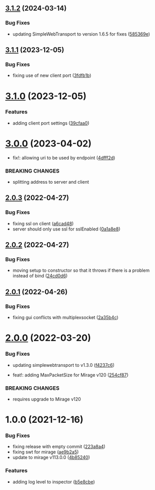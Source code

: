 ## [3.1.2](https://github.com/James-Frowen/SimpleWebSocket/compare/v3.1.1...v3.1.2) (2024-03-14)


### Bug Fixes

* updating SimpleWebTransport to version 1.6.5 for fixes ([585369e](https://github.com/James-Frowen/SimpleWebSocket/commit/585369ee1b23980a00617fc314b29b89dc039da3))

## [3.1.1](https://github.com/James-Frowen/SimpleWebSocket/compare/v3.1.0...v3.1.1) (2023-12-05)


### Bug Fixes

* fixing use of new client port ([3fdfb1b](https://github.com/James-Frowen/SimpleWebSocket/commit/3fdfb1b55c4bd702708b21b2f0e1315b0eec905a))

# [3.1.0](https://github.com/James-Frowen/SimpleWebSocket/compare/v3.0.0...v3.1.0) (2023-12-05)


### Features

* adding client port settings ([39cfaa0](https://github.com/James-Frowen/SimpleWebSocket/commit/39cfaa01c748a4b40138d532002f88501b41a074))

# [3.0.0](https://github.com/James-Frowen/SimpleWebSocket/compare/v2.0.3...v3.0.0) (2023-04-02)


* fix!: allowing uri to be used by endpoint ([4dfff2d](https://github.com/James-Frowen/SimpleWebSocket/commit/4dfff2d096f35c5293f75cdc10c4e5ecf895c925))


### BREAKING CHANGES

* splitting address to server and client

## [2.0.3](https://github.com/James-Frowen/SimpleWebSocket/compare/v2.0.2...v2.0.3) (2022-04-27)


### Bug Fixes

* fixing ssl on client ([a6cad48](https://github.com/James-Frowen/SimpleWebSocket/commit/a6cad489871173679b2336f1caddf598f9ed4a0d))
* server should only use ssl for sslEnabled ([0a1a8e8](https://github.com/James-Frowen/SimpleWebSocket/commit/0a1a8e85221fd9f1a30c45931907f46f93d7e997))

## [2.0.2](https://github.com/James-Frowen/SimpleWebSocket/compare/v2.0.1...v2.0.2) (2022-04-27)


### Bug Fixes

* moving setup to constructor so that it throws if there is a problem instead of bind ([24cd0d6](https://github.com/James-Frowen/SimpleWebSocket/commit/24cd0d6c0e2256ec8a68ee3f44d86085686d1d42))

## [2.0.1](https://github.com/James-Frowen/SimpleWebSocket/compare/v2.0.0...v2.0.1) (2022-04-26)


### Bug Fixes

* fixing gui conflicts with multiplexsocket ([2a35b4c](https://github.com/James-Frowen/SimpleWebSocket/commit/2a35b4c29eeedaba24f109162f2faa799aff95c8))

# [2.0.0](https://github.com/James-Frowen/SimpleWebSocket/compare/v1.0.0...v2.0.0) (2022-03-20)


### Bug Fixes

* updating simplewebtransport to v1.3.0 ([f4237c6](https://github.com/James-Frowen/SimpleWebSocket/commit/f4237c6f06bef47826daafc31fb32c840dbb1d0e))


* feat!: adding MaxPacketSize for Mirage v120 ([254cf87](https://github.com/James-Frowen/SimpleWebSocket/commit/254cf875c1e10a6de4d513bb4a97c3aa5f1b68a8))


### BREAKING CHANGES

* requires upgrade to Mirage v120

# 1.0.0 (2021-12-16)


### Bug Fixes

* fixing release with empty commit ([223a8a4](https://github.com/James-Frowen/SimpleWebSocket/commit/223a8a421ac518022e43e785448ff3164f40fac0))
* fixing swt for mirage ([ae9b2a5](https://github.com/James-Frowen/SimpleWebSocket/commit/ae9b2a5234be628035d7a3dfffc8551eb1bae3dd))
* update to mirage v113.0.0 ([4b85240](https://github.com/James-Frowen/SimpleWebSocket/commit/4b85240538660cc23ab812ddd4e350362dab35f0))


### Features

* adding log level to inspector ([b5e8cbe](https://github.com/James-Frowen/SimpleWebSocket/commit/b5e8cbe3c0f15e37c13be09e18a0caa16f50442a))
